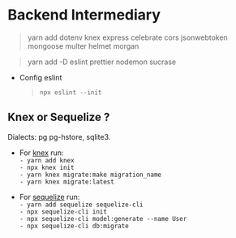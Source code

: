 # Backend Intermediary

> yarn add dotenv knex express celebrate cors jsonwebtoken mongoose multer helmet morgan

> yarn add -D eslint prettier nodemon sucrase

- Config eslint
  > `npx eslint --init`

## Knex or Sequelize ?

Dialects: pg pg-hstore, sqlite3.

- For [knex](http://knexjs.org/) run:<br>
  `- yarn add knex` <br>
  `- npx knex init` <br>
  `- yarn knex migrate:make migration_name` <br>
  `- yarn knex migrate:latest`

- For [sequelize](https://sequelize.org/) run: <br>
  `- yarn add sequelize sequelize-cli` <br>
  `- npx sequelize-cli init` <br>
  `- npx sequelize-cli model:generate --name User` <br>
  `- npx sequelize-cli db:migrate`
